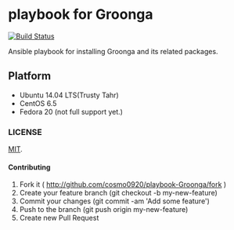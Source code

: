 playbook for Groonga
===

[![Build Status](https://travis-ci.org/cosmo0920/playbook-Groonga.svg?branch=master)](https://travis-ci.org/cosmo0920/playbook-Groonga)

Ansible playbook for installing Groonga and its related packages.

## Platform

* Ubuntu 14.04 LTS(Trusty Tahr)
* CentOS 6.5
* Fedora 20 (not full support yet.)

### LICENSE

[MIT](LICENSE).

#### Contributing

1. Fork it ( http://github.com/cosmo0920/playbook-Groonga/fork )
2. Create your feature branch (git checkout -b my-new-feature)
3. Commit your changes (git commit -am 'Add some feature')
4. Push to the branch (git push origin my-new-feature)
5. Create new Pull Request
